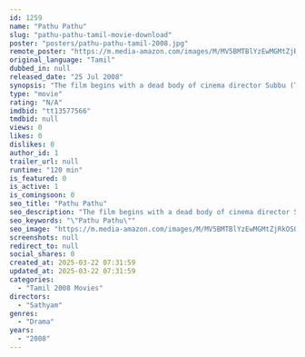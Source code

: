 ```yaml
---
id: 1259
name: "Pathu Pathu"
slug: "pathu-pathu-tamil-movie-download"
poster: "posters/pathu-pathu-tamil-2008.jpg"
remote_poster: "https://m.media-amazon.com/images/M/MV5BMTBlYzEwMGMtZjRkOS00NTAwLTk3ODQtYzk5ZTljODhiMzRmXkEyXkFqcGc@._V1_SX300.jpg"
original_language: "Tamil"
dubbed_in: null
released_date: "25 Jul 2008"
synopsis: "The film begins with a dead body of cinema director Subbu (Thalaivasal Vijay) being found lying in a suitcase under a bridge. The tough police inspector Venkat (Bose Venkat) is assigned to unravel the mystery behind the death. Ven..."
type: "movie"
rating: "N/A"
imdbid: "tt13577566"
tmdbid: null
views: 0
likes: 0
dislikes: 0
author_id: 1
trailer_url: null
runtime: "120 min"
is_featured: 0
is_active: 1
is_comingsoon: 0
seo_title: "Pathu Pathu"
seo_description: "The film begins with a dead body of cinema director Subbu (Thalaivasal Vijay) being found lying in a suitcase under a bridge. The tough police inspector Venkat (Bose Venkat) is assigned to unravel the mystery behind the death. Ven..."
seo_keywords: "\"Pathu Pathu\""
seo_image: "https://m.media-amazon.com/images/M/MV5BMTBlYzEwMGMtZjRkOS00NTAwLTk3ODQtYzk5ZTljODhiMzRmXkEyXkFqcGc@._V1_SX300.jpg"
screenshots: null
redirect_to: null
social_shares: 0
created_at: 2025-03-22 07:31:59
updated_at: 2025-03-22 07:31:59
categories:
  - "Tamil 2008 Movies"
directors:
  - "Sathyam"
genres:
  - "Drama"
years:
  - "2008"
---
```

